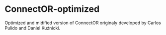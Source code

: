 # ConnectOR-optimized
Optimized and midified version of ConnectOR originaly developed by Carlos Pulido and Daniel Kużnicki.
